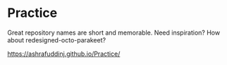 # Practice
Great repository names are short and memorable. Need inspiration? How about redesigned-octo-parakeet?

 https://ashrafuddinj.github.io/Practice/

